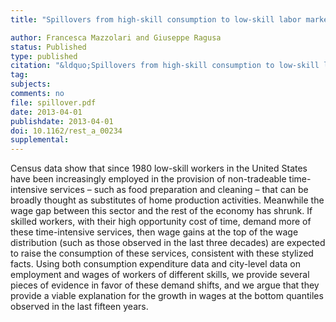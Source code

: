 ```yaml
---
title: "Spillovers from high-skill consumption to low-skill labor markets"

author: Francesca Mazzolari and Giuseppe Ragusa
status: Published
type: published
citation: "&ldquo;Spillovers from high-skill consumption to low-skill labor markets.&rdquo; Review of Economics and Statistics, 95(1):74-86"
tag:
subjects:
comments: no
file: spillover.pdf
date: 2013-04-01
publishdate: 2013-04-01
doi: 10.1162/rest_a_00234
supplemental: 
---
```


Census data show that since 1980 low-skill workers in the United States have been increasingly employed in the provision of non-tradeable time-intensive services – such as food preparation and cleaning – that can be broadly thought as substitutes of home production activities. Meanwhile the wage gap between this sector and the rest of the economy has shrunk. If skilled workers, with their high opportunity cost of time, demand more of these time-intensive services, then wage gains at the top of the wage distribution (such as those observed in the last three decades) are expected to raise the consumption of these services, consistent with these stylized facts. Using both consumption expenditure data and city-level data on employment and wages of workers of different skills, we provide several pieces of evidence in favor of these demand shifts, and we argue that they provide a viable explanation for the growth in wages at the bottom quantiles observed in the last fifteen years.